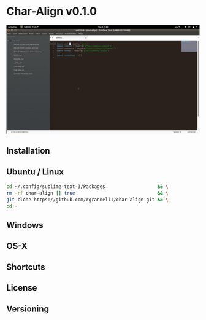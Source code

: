 
# Char-Align v0.1.0

![Char-align example](char-align.gif)

## Installation

## Ubuntu / Linux

```bash
cd ~/.config/sublime-text-3/Packages                   && \
rm -rf char-align || true                              && \
git clone https://github.com/rgrannell1/char-align.git && \
cd -
```
## Windows

## OS-X

## Shortcuts

## License

## Versioning

